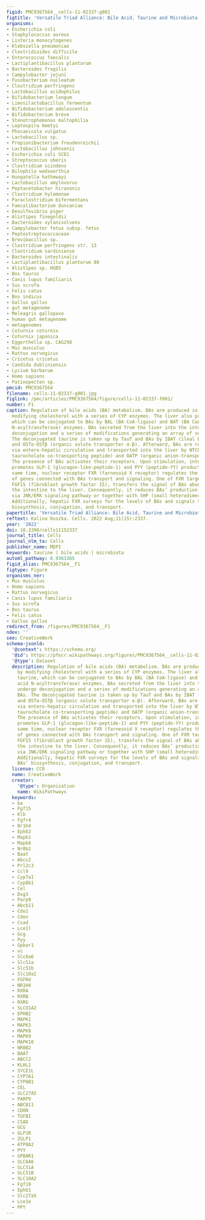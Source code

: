 ```yaml
---
figid: PMC9367564__cells-11-02337-g001
figtitle: 'Versatile Triad Alliance: Bile Acid, Taurine and Microbiota'
organisms:
- Escherichia coli
- Staphylococcus aureus
- Listeria monocytogenes
- Klebsiella pneumoniae
- Clostridioides difficile
- Enterococcus faecalis
- Lactiplantibacillus plantarum
- Bacteroides fragilis
- Campylobacter jejuni
- Fusobacterium nucleatum
- Clostridium perfringens
- Lactobacillus acidophilus
- Bifidobacterium longum
- Limosilactobacillus fermentum
- Bifidobacterium adolescentis
- Bifidobacterium breve
- Stenotrophomonas maltophilia
- Leptospira kmetyi
- Phocaeicola vulgatus
- Lactobacillus sp.
- Propionibacterium freudenreichii
- Lactobacillus johnsonii
- Escherichia coli SCD1
- Streptococcus uberis
- Clostridium scindens
- Bilophila wadsworthia
- Hungatella hathewayi
- Lactobacillus amylovorus
- Peptacetobacter hiranonis
- Clostridium hylemonae
- Paraclostridium bifermentans
- Faecalibacterium duncaniae
- Desulfovibrio piger
- Alistipes finegoldii
- Bacteroides xylanisolvens
- Campylobacter fetus subsp. fetus
- Peptostreptococcaceae
- Brevibacillus sp.
- Clostridium perfringens str. 13
- Clostridium sardiniense
- Bacteroides intestinalis
- Lactiplantibacillus plantarum 80
- Alistipes sp. HGB5
- Bos taurus
- Canis lupus familiaris
- Sus scrofa
- Felis catus
- Bos indicus
- Gallus gallus
- gut metagenome
- Meleagris gallopavo
- human gut metagenome
- metagenomes
- Coturnix coturnix
- Coturnix japonica
- Eggerthella sp. CAG298
- Mus musculus
- Rattus norvegicus
- Cricetus cricetus
- Candida dubliniensis
- Lycium barbarum
- Homo sapiens
- Patinopecten sp.
pmcid: PMC9367564
filename: cells-11-02337-g001.jpg
figlink: /pmc/articles/PMC9367564/figure/cells-11-02337-f001/
number: F1
caption: Regulation of bile acids (BA) metabolism. BAs are produced in the liver by
  modifying cholesterol with a series of CYP enzymes. The liver also produces taurine,
  which can be conjugated to BAs by BAL (BA CoA-ligase) and BAT (BA CoA:amino acid
  N-acyltransferase) enzymes. BAs secreted from the liver into the intestine undergo
  deconjugation and a series of modifications generating an array of secondary BAs.
  The deconjugated taurine is taken up by TauT and BAs by IBAT (ileal BA transporter)
  and OSTα-OSTβ (organic solute transporter α-β). Afterward, BAs are recirculated
  via entero-hepatic circulation and transported into the liver by NTCP (sodium-dependent
  taurocholate co-transporting peptide) and OATP (organic anion-transporting polypeptides).
  The presence of BAs activates their receptors. Upon stimulation, intestinal TGR5
  promotes GLP-1 (glucagon-like-peptide-1) and PYY (peptide-YY) production. At the
  same time, nuclear receptor FXR (farnesoid X receptor) regulates the expression
  of genes connected with BAs transport and signaling. One of FXR target proteins,
  FGF15 (fibroblast growth factor 15), transfers the signal of BAs abundance from
  the intestine to the liver. Consequently, it reduces BAs’ production and transport
  via JNK/ERK signaling pathway or together with SHP (small heterodimer partner).
  Additionally, hepatic FXR surveys for the levels of BAs and signals to adjust BAs’
  biosynthesis, conjugation, and transport.
papertitle: 'Versatile Triad Alliance: Bile Acid, Taurine and Microbiota.'
reftext: Kalina Duszka. Cells. 2022 Aug;11(15):2337.
year: '2022'
doi: 10.3390/cells11152337
journal_title: Cells
journal_nlm_ta: Cells
publisher_name: MDPI
keywords: taurine | bile acids | microbiota
automl_pathway: 0.9363365
figid_alias: PMC9367564__F1
figtype: Figure
organisms_ner:
- Mus musculus
- Homo sapiens
- Rattus norvegicus
- Canis lupus familiaris
- Sus scrofa
- Bos taurus
- Felis catus
- Gallus gallus
redirect_from: /figures/PMC9367564__F1
ndex: ''
seo: CreativeWork
schema-jsonld:
  '@context': https://schema.org/
  '@id': https://pfocr.wikipathways.org/figures/PMC9367564__cells-11-02337-g001.html
  '@type': Dataset
  description: Regulation of bile acids (BA) metabolism. BAs are produced in the liver
    by modifying cholesterol with a series of CYP enzymes. The liver also produces
    taurine, which can be conjugated to BAs by BAL (BA CoA-ligase) and BAT (BA CoA:amino
    acid N-acyltransferase) enzymes. BAs secreted from the liver into the intestine
    undergo deconjugation and a series of modifications generating an array of secondary
    BAs. The deconjugated taurine is taken up by TauT and BAs by IBAT (ileal BA transporter)
    and OSTα-OSTβ (organic solute transporter α-β). Afterward, BAs are recirculated
    via entero-hepatic circulation and transported into the liver by NTCP (sodium-dependent
    taurocholate co-transporting peptide) and OATP (organic anion-transporting polypeptides).
    The presence of BAs activates their receptors. Upon stimulation, intestinal TGR5
    promotes GLP-1 (glucagon-like-peptide-1) and PYY (peptide-YY) production. At the
    same time, nuclear receptor FXR (farnesoid X receptor) regulates the expression
    of genes connected with BAs transport and signaling. One of FXR target proteins,
    FGF15 (fibroblast growth factor 15), transfers the signal of BAs abundance from
    the intestine to the liver. Consequently, it reduces BAs’ production and transport
    via JNK/ERK signaling pathway or together with SHP (small heterodimer partner).
    Additionally, hepatic FXR surveys for the levels of BAs and signals to adjust
    BAs’ biosynthesis, conjugation, and transport.
  license: CC0
  name: CreativeWork
  creator:
    '@type': Organization
    name: WikiPathways
  keywords:
  - ba
  - Fgf15
  - Klb
  - Fgfr4
  - Nr1h4
  - Ephb2
  - Mapk1
  - Mapk8
  - Nr0b2
  - Baat
  - Abcc2
  - Prl2c3
  - Ccl9
  - Cyp7a1
  - Cyp8b1
  - Cel
  - Dsg3
  - Parp9
  - Abcb11
  - Cdo1
  - Cdon
  - Csad
  - Lce1l
  - Gcg
  - Pyy
  - Gpbar1
  - vc
  - Slc6a6
  - Slc51a
  - Slc51b
  - Slc10a2
  - FGFR4
  - NR1H4
  - RXRA
  - RXRB
  - RXRG
  - SLCO1A2
  - EPHB2
  - MAPK1
  - MAPK3
  - MAPK8
  - MAPK9
  - MAPK10
  - NR0B2
  - BAAT
  - ABCC2
  - KLHL1
  - SYCE1L
  - CYP7A1
  - CYP8B1
  - CEL
  - SLC27A5
  - PARP9
  - ABCB11
  - CDON
  - TGFBI
  - CSAD
  - GCG
  - GLP1R
  - ZGLP1
  - ATP8A2
  - PYY
  - GPBAR1
  - SLC6A6
  - SLC51A
  - SLC51B
  - SLC10A2
  - Fgf19
  - Ephb1
  - Slc27a5
  - Lce1e
  - PPY
---
```


